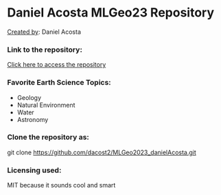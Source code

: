 # Daniel Acosta MLGeo23 Repository  
<ins>Created by</ins>: Daniel Acosta  
### Link to the repository:  
[Click here to access the repository](https://github.com/UW-ESS-DS/MLGeo-2023)  
### Favorite Earth Science Topics:   
* Geology 
* Natural Environment
* Water
* Astronomy      
### Clone the repository as:  
git clone https://github.com/dacost2/MLGeo2023_danielAcosta.git
### Licensing used:  
MIT because it sounds cool and smart  

